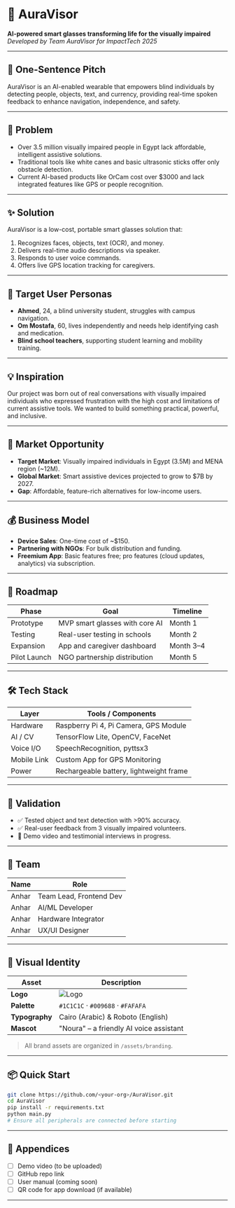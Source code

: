 # 🦯 AuraVisor
**AI-powered smart glasses transforming life for the visually impaired**  
*Developed by Team AuraVisor for ImpactTech 2025*

---

## 🚀 One-Sentence Pitch
AuraVisor is an AI-enabled wearable that empowers blind individuals by detecting people, objects, text, and currency, providing real-time spoken feedback to enhance navigation, independence, and safety.

---

## 🧭 Problem
- Over 3.5 million visually impaired people in Egypt lack affordable, intelligent assistive solutions.
- Traditional tools like white canes and basic ultrasonic sticks offer only obstacle detection.
- Current AI-based products like OrCam cost over $3000 and lack integrated features like GPS or people recognition.

---

## ✨ Solution
AuraVisor is a low-cost, portable smart glasses solution that:
1. Recognizes faces, objects, text (OCR), and money.
2. Delivers real-time audio descriptions via speaker.
3. Responds to user voice commands.
4. Offers live GPS location tracking for caregivers.

---

## 👤 Target User Personas
- **Ahmed**, 24, a blind university student, struggles with campus navigation.
- **Om Mostafa**, 60, lives independently and needs help identifying cash and medication.
- **Blind school teachers**, supporting student learning and mobility training.

---

## 💡 Inspiration
Our project was born out of real conversations with visually impaired individuals who expressed frustration with the high cost and limitations of current assistive tools. We wanted to build something practical, powerful, and inclusive.

---

## 🎯 Market Opportunity
- **Target Market**: Visually impaired individuals in Egypt (3.5M) and MENA region (~12M).
- **Global Market**: Smart assistive devices projected to grow to $7B by 2027.
- **Gap**: Affordable, feature-rich alternatives for low-income users.

---

## 💰 Business Model
- **Device Sales**: One-time cost of ~$150.
- **Partnering with NGOs**: For bulk distribution and funding.
- **Freemium App**: Basic features free; pro features (cloud updates, analytics) via subscription.

---

## 📆 Roadmap

| Phase       | Goal                             | Timeline |
|-------------|----------------------------------|----------|
| Prototype   | MVP smart glasses with core AI   | Month 1  |
| Testing     | Real-user testing in schools     | Month 2  |
| Expansion   | App and caregiver dashboard      | Month 3–4|
| Pilot Launch| NGO partnership distribution     | Month 5  |

---

## 🛠️ Tech Stack

| Layer        | Tools / Components                     |
|--------------|-----------------------------------------|
| Hardware     | Raspberry Pi 4, Pi Camera, GPS Module  |
| AI / CV      | TensorFlow Lite, OpenCV, FaceNet       |
| Voice I/O    | SpeechRecognition, pyttsx3             |
| Mobile Link  | Custom App for GPS Monitoring          |
| Power        | Rechargeable battery, lightweight frame|

---

## 🧪 Validation
- ✅ Tested object and text detection with >90% accuracy.
- ✅ Real-user feedback from 3 visually impaired volunteers.
- 🎥 Demo video and testimonial interviews in progress.

---

## 👥 Team

| Name           | Role                      |
|----------------|---------------------------|
| Anhar  | Team Lead, Frontend Dev   |
| Anhar  | AI/ML Developer           |
| Anhar  | Hardware Integrator       |
| Anhar  | UX/UI Designer            |

---

## 🎨 Visual Identity

| Asset         | Description                             |
|---------------|------------------------------------------|
| **Logo**      | ![Logo](./assets/auravisor-logo.png)    |
| **Palette**   | `#1C1C1C` · `#009688` · `#FAFAFA`        |
| **Typography**| Cairo (Arabic) & Roboto (English)        |
| **Mascot**    | "Noura" – a friendly AI voice assistant  |

> All brand assets are organized in `/assets/branding`.

---

## 📦 Quick Start
```bash
git clone https://github.com/<your-org>/AuraVisor.git
cd AuraVisor
pip install -r requirements.txt
python main.py
# Ensure all peripherals are connected before starting
```

---

## 📎 Appendices
- [ ] Demo video (to be uploaded)
- [ ] GitHub repo link
- [ ] User manual (coming soon)
- [ ] QR code for app download (if available)

---
